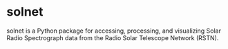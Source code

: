 # solnet

solnet is a Python package for accessing, processing, and visualizing Solar
Radio Spectrograph data from the Radio Solar Telescope Network (RSTN).

